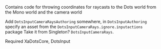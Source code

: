 ﻿Contains code for throwing coordinates for raycasts to the Dots world from the Mono world and the camera world

Add `DotsInputCameraRaysAuthoring` somewhere, in `DotsInputAuthoring` specify an asset from the `DotsInputCameraRays.ignore.inputactions` package
Take it from Singleton? `DotsInputCameraRays`.

Required XaDotsCore, DotsInput
